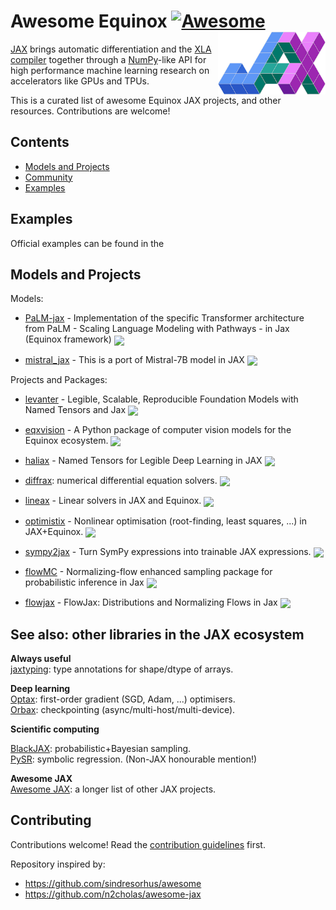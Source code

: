 <!--lint ignore double-link-->
# Awesome Equinox [![Awesome](https://awesome.re/badge.svg)](https://awesome.re)[<img src="https://raw.githubusercontent.com/google/jax/master/images/jax_logo_250px.png" alt="JAX Logo" align="right" height="100">](https://github.com/google/jax)

<!--lint ignore double-link-->
[JAX](https://github.com/google/jax) brings automatic differentiation and the [XLA compiler](https://www.tensorflow.org/xla) together through a [NumPy](https://numpy.org/)-like API for high performance machine learning research on accelerators like GPUs and TPUs.
<!--lint enable double-link-->

This is a curated list of awesome Equinox JAX projects, and other resources. Contributions are welcome!

## Contents

- [Models and Projects](#models-and-projects)
- [Community](#community)
- [Examples](#examples)
<a name="libraries" />

## Examples
Official examples can be found in the 

## Models and Projects
Models:
- [PaLM-jax](https://github.com/lucidrains/PaLM-jax) - Implementation of the specific Transformer architecture from PaLM - Scaling Language Modeling with Pathways - in Jax (Equinox framework) <img src="https://img.shields.io/github/stars/lucidrains/PaLM-jax?style=social" align="center">

- [mistral_jax](https://github.com/AakashKumarNain/mistral_jax) - This is a port of Mistral-7B model in JAX  <img src="https://img.shields.io/github/stars/AakashKumarNain/mistral_jax?style=social" align="center">



Projects and Packages:

- [levanter](https://github.com/stanford-crfm/levanter) - Legible, Scalable, Reproducible Foundation Models with Named Tensors and Jax  <img src="https://img.shields.io/github/stars/stanford-crfm/levanter?style=social" align="center">

- [eqxvision](https://github.com/paganpasta/eqxvision) - A Python package of computer vision models for the Equinox ecosystem.  <img src="https://img.shields.io/github/stars/paganpasta/eqxvision?style=social" align="center">

- [haliax](https://github.com/stanford-crfm/haliax) - Named Tensors for Legible Deep Learning in JAX <img src="https://img.shields.io/github/stars/stanford-crfm/haliax?style=social" align="center">

- [diffrax](https://github.com/patrick-kidger/diffrax): numerical differential equation solvers.  <img src="https://img.shields.io/github/stars/patrick-kidger/diffrax?style=social" align="center">

- [lineax](https://github.com/patrick-kidger/lineax) - Linear solvers in JAX and Equinox. <img src="https://img.shields.io/github/stars/patrick-kidger/lineax?style=social" align="center">

- [optimistix](https://github.com/patrick-kidger/optimistix) - Nonlinear optimisation (root-finding, least squares, ...) in JAX+Equinox. <img src="https://img.shields.io/github/stars/patrick-kidger/optimistix?style=social" align="center">

- [sympy2jax](https://github.com/patrick-kidger/sympy2jax) - Turn SymPy expressions into trainable JAX expressions. <img src="https://img.shields.io/github/stars/patrick-kidger/sympy2jax?style=social" align="center">

- [flowMC](https://github.com/kazewong/flowMC) - Normalizing-flow enhanced sampling package for probabilistic inference in Jax  <img src="https://img.shields.io/github/stars/kazewong/flowMC?style=social" align="center">

- [flowjax](https://github.com/danielward27/flowjax) - FlowJax: Distributions and Normalizing Flows in Jax  <img src="https://img.shields.io/github/stars/danielward27/flowjax?style=social" align="center">

<!--lint enable awesome-list-item-->

<a name="community" />

## See also: other libraries in the JAX ecosystem

**Always useful**  
[jaxtyping](https://github.com/patrick-kidger/jaxtyping): type annotations for shape/dtype of arrays.  

**Deep learning**  
[Optax](https://github.com/deepmind/optax): first-order gradient (SGD, Adam, ...) optimisers.  
[Orbax](https://github.com/google/orbax): checkpointing (async/multi-host/multi-device).  

**Scientific computing**  

[BlackJAX](https://github.com/blackjax-devs/blackjax): probabilistic+Bayesian sampling.  
[PySR](https://github.com/milesCranmer/PySR): symbolic regression. (Non-JAX honourable mention!)  

**Awesome JAX**  
[Awesome JAX](https://github.com/n2cholas/awesome-jax): a longer list of other JAX projects.  


## Contributing

Contributions welcome! Read the [contribution guidelines](contributing.md) first.

Repository inspired by: 
- https://github.com/sindresorhus/awesome
- https://github.com/n2cholas/awesome-jax
